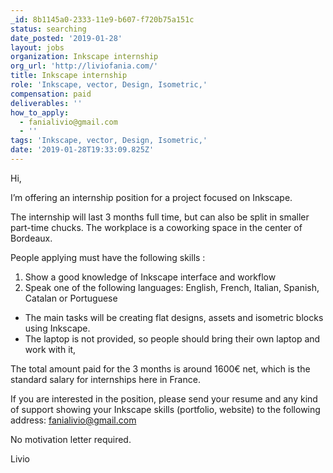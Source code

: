 ```yaml
---
_id: 8b1145a0-2333-11e9-b607-f720b75a151c
status: searching
date_posted: '2019-01-28'
layout: jobs
organization: Inkscape internship
org_url: 'http://liviofania.com/'
title: Inkscape internship
role: 'Inkscape, vector, Design, Isometric,'
compensation: paid
deliverables: ''
how_to_apply:
  - fanialivio@gmail.com
  - ''
tags: 'Inkscape, vector, Design, Isometric,'
date: '2019-01-28T19:33:09.825Z'
---
```

​Hi,

I’m offering an internship position for a project focused on Inkscape.

The internship will last 3 months full time, but can also be split in smaller part-time chucks. The workplace is a coworking space in the center of Bordeaux.

People applying must have the following skills :

1) Show a good knowledge of Inkscape interface and workflow
2) Speak one of the following languages: English, French, Italian, Spanish, Catalan or Portuguese

- The main tasks will be creating flat designs, assets and isometric blocks using Inkscape.
- The laptop is not provided, so people should bring their own laptop and work with it,

The total amount paid for the 3 months is around 1600€ net, which is the standard salary for internships here in France.

If you are interested in the position, please send your resume and any kind of support showing your Inkscape skills (portfolio, website) to the following address: fanialivio@gmail.com

No motivation letter required.

Livio
